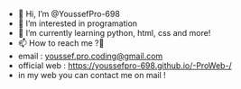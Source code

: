 - 👋 Hi, I’m @YoussefPro-698
- 👀 I’m interested in programation
- 🌱 I’m currently learning python, html, css and more!
- 📫 How to reach me ?🤔
- email : youssef.pro.coding@gmail.com
- official web : https://youssefpro-698.github.io/-ProWeb-/
- in my web you can contact me on mail !

